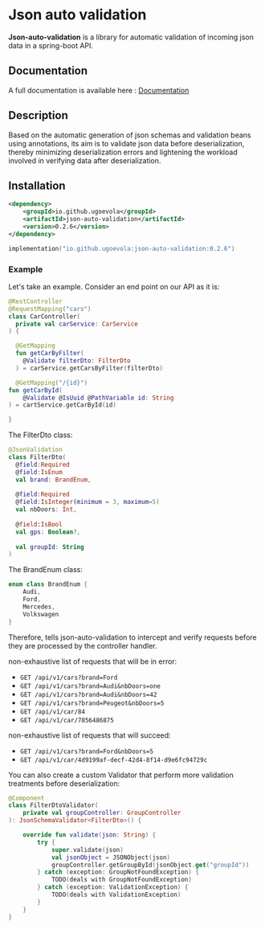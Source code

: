 # Json auto validation
**Json-auto-validation** is a library for automatic validation of incoming
json data in a spring-boot API.

## Documentation

A full documentation is available here : [Documentation](https://github.com/ugoevola/json-auto-validation/blob/main/documentation)


## Description

Based on the automatic generation of json schemas and validation beans using annotations,
its aim is to validate json data before deserialization,
thereby minimizing deserialization errors and lightening the workload
involved in verifying data after deserialization.

## Installation

```xml
<dependency>
    <groupId>io.github.ugoevola</groupId>
    <artifactId>json-auto-validation</artifactId>
    <version>0.2.6</version>
</dependency>
```

```kts
implementation("io.github.ugoevola:json-auto-validation:0.2.6")
```

### Example
  Let's take an example. Consider an end point on our API as it is:

  ```kotlin
  @RestController
  @RequestMapping("cars")
  class CarController(
    private val carService: CarService
  ) {

    @GetMapping
    fun getCarByFilter(
      @Validate filterDto: FilterDto
    ) = carService.getCarsByFilter(filterDto)

    @GetMapping("/{id}")
  fun getCarById(
      @Validate @IsUuid @PathVariable id: String
  ) = cartService.getCarById(id)

}
```

The FilterDto class:
```kotlin
@JsonValidation
class FilterDto(
  @field:Required
  @field:IsEnum
  val brand: BrandEnum,
  
  @field:Required
  @field:IsInteger(minimum = 3, maximum=5)
  val nbDoors: Int,
  
  @field:IsBool
  val gps: Boolean?,
    
  val groupId: String  
)
```

The BrandEnum class:
```kotlin
enum class BrandEnum {
    Audi,
    Ford,
    Mercedes,
    Volkswagen
}
```

Therefore, tells json-auto-validation to intercept and verify
requests before they are processed by the controller handler.

non-exhaustive list of requests that will be in error:
- `GET /api/v1/cars?brand=Ford`
- `GET /api/v1/cars?brand=Audi&nbDoors=one`
- `GET /api/v1/cars?brand=Audi&nbDoors=42`
- `GET /api/v1/cars?brand=Peugeot&nbDoors=5`
- `GET /api/v1/car/84`
- `GET /api/v1/car/7856486875`

non-exhaustive list of requests that will succeed:
- `GET /api/v1/cars?brand=Ford&nbDoors=5`
- `GET /api/v1/car/4d9199af-decf-42d4-8f14-d9e6fc94729c`

You can also create a custom Validator that perform more validation treatments before deserialization:
```kotlin
@Component
class FilterDtoValidator(
    private val groupController: GroupController
): JsonSchemaValidator<FilterDto>() {

    override fun validate(json: String) {   
        try {
            super.validate(json)
            val jsonObject = JSONObject(json)
            groupController.getGroupById(jsonObject.get("groupId"))
        } catch (exception: GroupNotFoundException) {
            TODO(deals with GroupNotFoundException)
        } catch (exception: ValidationException) {
            TODO(deals with ValidationException)
        }
    }
}
```

